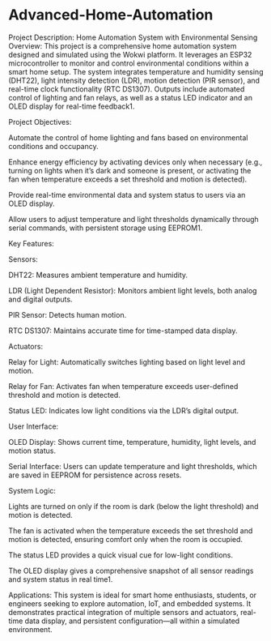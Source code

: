 # Advanced-Home-Automation
Project Description: Home Automation System with Environmental Sensing
Overview:
This project is a comprehensive home automation system designed and simulated using the Wokwi platform. It leverages an ESP32 microcontroller to monitor and control environmental conditions within a smart home setup. The system integrates temperature and humidity sensing (DHT22), light intensity detection (LDR), motion detection (PIR sensor), and real-time clock functionality (RTC DS1307). Outputs include automated control of lighting and fan relays, as well as a status LED indicator and an OLED display for real-time feedback1.

Project Objectives:

Automate the control of home lighting and fans based on environmental conditions and occupancy.

Enhance energy efficiency by activating devices only when necessary (e.g., turning on lights when it’s dark and someone is present, or activating the fan when temperature exceeds a set threshold and motion is detected).

Provide real-time environmental data and system status to users via an OLED display.

Allow users to adjust temperature and light thresholds dynamically through serial commands, with persistent storage using EEPROM1.

Key Features:

Sensors:

DHT22: Measures ambient temperature and humidity.

LDR (Light Dependent Resistor): Monitors ambient light levels, both analog and digital outputs.

PIR Sensor: Detects human motion.

RTC DS1307: Maintains accurate time for time-stamped data display.

Actuators:

Relay for Light: Automatically switches lighting based on light level and motion.

Relay for Fan: Activates fan when temperature exceeds user-defined threshold and motion is detected.

Status LED: Indicates low light conditions via the LDR’s digital output.

User Interface:

OLED Display: Shows current time, temperature, humidity, light levels, and motion status.

Serial Interface: Users can update temperature and light thresholds, which are saved in EEPROM for persistence across resets.

System Logic:

Lights are turned on only if the room is dark (below the light threshold) and motion is detected.

The fan is activated when the temperature exceeds the set threshold and motion is detected, ensuring comfort only when the room is occupied.

The status LED provides a quick visual cue for low-light conditions.

The OLED display gives a comprehensive snapshot of all sensor readings and system status in real time1.

Applications:
This system is ideal for smart home enthusiasts, students, or engineers seeking to explore automation, IoT, and embedded systems. It demonstrates practical integration of multiple sensors and actuators, real-time data display, and persistent configuration—all within a simulated environment.

